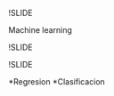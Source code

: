 !SLIDE

Machine learning

!SLIDE



!SLIDE

*Regresion
*Clasificacion

<!-- Machine learning basicas , para que se usa, donde se usa,
regresion, clasificacion, supervised, unsupervised, batch, online,
comparacion entre batch y online -->
